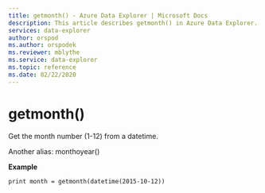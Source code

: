 ```yaml
---
title: getmonth() - Azure Data Explorer | Microsoft Docs
description: This article describes getmonth() in Azure Data Explorer.
services: data-explorer
author: orspod
ms.author: orspodek
ms.reviewer: mblythe
ms.service: data-explorer
ms.topic: reference
ms.date: 02/22/2020
---
```

# getmonth()

Get the month number (1-12) from a datetime.

Another alias: monthoyear()

**Example**

```kusto
print month = getmonth(datetime(2015-10-12))
```